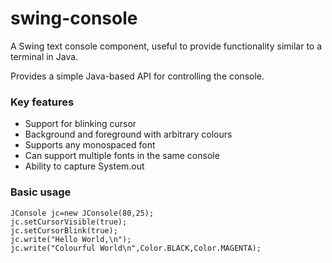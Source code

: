 # swing-console


A Swing text console component, useful to provide functionality similar to a terminal in Java.

Provides a simple Java-based API for controlling the console.

### Key features

 - Support for blinking cursor
 - Background and foreground with arbitrary colours
 - Supports any monospaced font
 - Can support multiple fonts in the same console
 - Ability to capture System.out


### Basic usage

   	JConsole jc=new JConsole(80,25);
    jc.setCursorVisible(true);
    jc.setCursorBlink(true);
    jc.write("Hello World,\n");
    jc.write("Colourful World\n",Color.BLACK,Color.MAGENTA);
